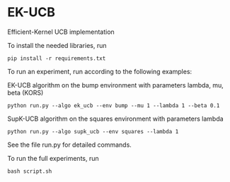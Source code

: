 # EK-UCB

Efficient-Kernel UCB implementation

To install the needed libraries, run

```
pip install -r requirements.txt
```

To run an experiment, run according to the following examples:

EK-UCB algorithm on the bump environment with parameters lambda, mu, beta (KORS)
```
python run.py --algo ek_ucb --env bump --mu 1 --lambda 1 --beta 0.1 
```

SupK-UCB algorithm on the squares environment with parameters lambda
```
python run.py --algo supk_ucb --env squares --lambda 1

```

See the file run.py for detailed commands.

To run the full experiments, run 

```
bash script.sh
```

